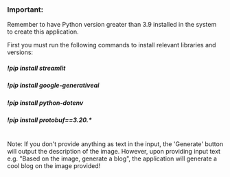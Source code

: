 ### Important:

Remember to have Python version greater than 3.9 installed in the system to create this application. 

First you must run the following commands to install relevant libraries and versions:

##### !pip install streamlit
##### !pip install google-generativeai
##### !pip install python-dotenv
##### !pip install protobuf==3.20.*

#
#

Note: If you don't provide anything as text in the input, the 'Generate' button will output the description of the image.
However, upon providing input text e.g. "Based on the image, generate a blog", the application will generate a cool blog on the image provided!
